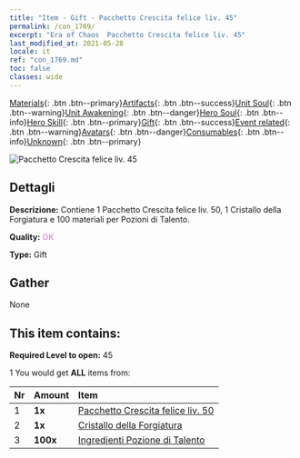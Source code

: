 ```yaml
---
title: "Item - Gift - Pacchetto Crescita felice liv. 45"
permalink: /con_1769/
excerpt: "Era of Chaos  Pacchetto Crescita felice liv. 45"
last_modified_at: 2021-05-28
locale: it
ref: "con_1769.md"
toc: false
classes: wide
---
```

 [Materials](/ItemsIT/){: .btn .btn--primary}[Artifacts](/ItemsIT/Artifacts/){: .btn .btn--success}[Unit Soul](/ItemsIT/UnitSoul/){: .btn .btn--warning}[Unit Awakening](/ItemsIT/UnitAwakening/){: .btn .btn--danger}[Hero Soul](/ItemsIT/HeroSoul/){: .btn .btn--info}[Hero Skill](/ItemsIT/HeroSkill/){: .btn .btn--primary}[Gift](/ItemsIT/Gift/){: .btn .btn--success}[Event related](/ItemsIT/Events/){: .btn .btn--warning}[Avatars](/ItemsIT/Avatars/){: .btn .btn--danger}[Consumables](/ItemsIT/Consumables/){: .btn .btn--info}[Unknown](/ItemsIT/Unknown/){: .btn .btn--primary}

 ![Pacchetto Crescita felice liv. 45](/images/t/i_907219.png)

## Dettagli
 **Descrizione:** Contiene 1 Pacchetto Crescita felice liv. 50, 1 Cristallo della Forgiatura e 100 materiali per Pozioni di Talento.

 **Quality:** <span style="color: #DA70D6">OK</span>

 **Type:** Gift

## Gather

  None

## This item contains:

 **Required Level to open:** 45

 1 You would get **ALL** items  from:

  | Nr | Amount |     Item    |
  |:---|:-------|:------------|
  | 1 |  **1x** | [Pacchetto Crescita felice liv. 50](/ItemsIT/con_1770/) |  | 
  | 2 |  **1x** | [Cristallo della Forgiatura](/ItemsIT/art_189/) |  | 
  | 3 |  **100x** | [Ingredienti Pozione di Talento](/ItemsIT/con_1120/) |  | 
